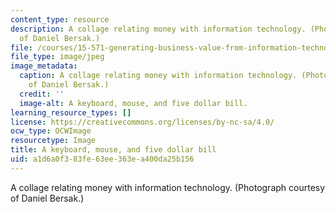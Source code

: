 ```yaml
---
content_type: resource
description: A collage relating money with information technology. (Photograph courtesy
  of Daniel Bersak.)
file: /courses/15-571-generating-business-value-from-information-technology-spring-2009/a1d6a0f383fe63ee363ea400da25b156_15-571s09-th.jpg
file_type: image/jpeg
image_metadata:
  caption: A collage relating money with information technology. (Photograph courtesy
    of Daniel Bersak.)
  credit: ''
  image-alt: A keyboard, mouse, and five dollar bill.
learning_resource_types: []
license: https://creativecommons.org/licenses/by-nc-sa/4.0/
ocw_type: OCWImage
resourcetype: Image
title: A keyboard, mouse, and five dollar bill
uid: a1d6a0f3-83fe-63ee-363e-a400da25b156
---
```

A collage relating money with information technology. (Photograph courtesy of Daniel Bersak.)